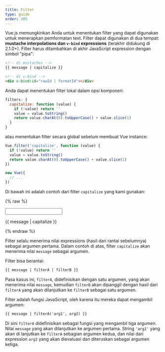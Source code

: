 ```yaml
---
title: Filter
type: guide
order: 305
---
```


Vue.js memungkinkan Anda untuk menentukan filter yang dapat digunakan untuk menerapkan pemformatan text. Filter dapat digunakan di dua tempat: **mustache interpolations dan `v-bind` expressions** (terakhir didukung di 2.1.0+). Filter harus ditambahkan di akhir JavaScript expression dengan simbol "pipa":

``` html
<!-- di mustaches -->
{{ message | capitalize }}

<!-- di v-bind -->
<div v-bind:id="rawId | formatId"></div>
```

Anda dapat menentukan filter lokal dalam opsi komponen:

``` js
filters: {
  capitalize: function (value) {
    if (!value) return ''
    value = value.toString()
    return value.charAt(0).toUpperCase() + value.slice(1)
  }
}
```

atau menentukan filter secara global sebelum membuat Vue instance:

``` js
Vue.filter('capitalize', function (value) {
  if (!value) return ''
  value = value.toString()
  return value.charAt(0).toUpperCase() + value.slice(1)
})

new Vue({
  // ...
})
```

Di bawah ini adalah contoh dari filter `capitalize` yang kami gunakan:

{% raw %}
<div id="example_1" class="demo">
  <input type="text" v-model="message">
  <p>{{ message | capitalize }}</p>
</div>
<script>
  new Vue({
    el: '#example_1',
    data: function () {
      return {
        message: 'john'
      }
    },
    filters: {
      capitalize: function (value) {
        if (!value) return ''
        value = value.toString()
        return value.charAt(0).toUpperCase() + value.slice(1)
      }
    }
  })
</script>
{% endraw %}

Filter selalu menerima nilai expressions (hasil dari rantai sebelumnya) sebagai argumen pertama. Dalam contoh di atas, filter `capitalize` akan menerima nilai `message` sebagai argumen.

Filter bisa berantai:

``` html
{{ message | filterA | filterB }}
```

Pasa kasus ini, `filterA`, didefinisikan dengan satu argumen, yang akan menerima nilai `message`, kemudian `filterB` akan dipanggil dengan hasil dari `filterA` yang akan dilanjutkan ke `filterB` sebagai satu argumen.

Filter adalah fungsi JavaScript, oleh karena itu mereka dapat mengambil argumen:

``` html
{{ message | filterA('arg1', arg2) }}
```

Di sini `filterA` didefinisikan sebagai fungsi yang mengambil tiga argumen. Nilai `message` yang akan dilanjutkan ke argumen pertama. String `'arg1'` yang akan di lanjutkan ke `filterA` sebagian argumen kedua, dan nilai dari expression `arg2` yang akan dievaluasi dan diteruskan sebagai argumen ketiga.
